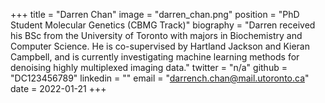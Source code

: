+++
title = "Darren Chan"
image = "darren_chan.png"
position = "PhD Student Molecular Genetics (CBMG Track)"
biography = "Darren received his BSc from the University of Toronto with majors in Biochemistry and Computer Science. He is co-supervised by Hartland Jackson and Kieran Campbell, and is currently investigating machine learning methods for denoising highly multiplexed imaging data."
twitter = "n/a"
github = "DC123456789"
linkedin = ""
email = "darrench.chan@mail.utoronto.ca"
date = 2022-01-21
+++